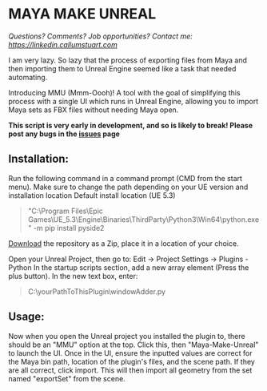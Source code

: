 # MAYA MAKE UNREAL

*Questions? Comments? Job opportunities? Contact me: https://linkedin.callumstuart.com*

I am very lazy. So lazy that the process of exporting files from Maya and then importing them to Unreal Engine seemed like a task that needed automating.

Introducing MMU (Mmm-Oooh)! A tool with the goal of simplifying this process with a single UI which runs in Unreal Engine, allowing you to import Maya sets as FBX files without needing Maya open.

**This script is very early in development, and so is likely to break! Please post any bugs in the [issues](https://github.com/cstuart1310/MMU/issues) page**

## Installation:
Run the following command in a command prompt (CMD from the start menu). Make sure to change the path depending on your UE version and installation location
Default install location (UE 5.3)
> "C:\Program Files\Epic Games\UE_5.3\Engine\Binaries\ThirdParty\Python3\Win64\python.exe" -m pip install pyside2

[Download](https://github.com/cstuart1310/MMU/releases/tag/v0.01) the repository as a Zip, place it in a location of your choice.

Open your Unreal Project, then go to:
Edit -> Project Settings -> Plugins - Python
In the startup scripts section, add a new array element (Press the plus button). In the new text box, enter:
> C:\yourPathToThisPlugin\windowAdder.py



## Usage:
Now when you open the Unreal project you installed the plugin to, there should be an "MMU" option at the top. Click this, then "Maya-Make-Unreal" to launch the UI.
Once in the UI, ensure the inputted values are correct for the Maya bin path, location of the plugin's files, and the scene path. If they are all correct, click import. This will then import all geometry from the set named "exportSet" from the scene.
